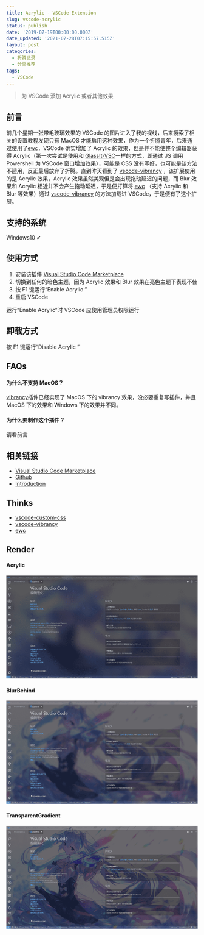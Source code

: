 ```yaml
---
title: Acrylic - VSCode Extension
slug: vscode-acrylic
status: publish
date: '2019-07-19T00:00:00.000Z'
date_updated: '2021-07-28T07:15:57.515Z'
layout: post
categories:
  - 折腾记录
  - 分享推荐
tags:
  - VSCode
---
```

> 为 VSCode 添加 Acrylic 或者其他效果

## 前言

前几个星期一张带毛玻璃效果的 VSCode 的图片进入了我的视线，后来搜索了相关的设置教程发现只有 MacOS 才能启用这种效果，作为一个折腾青年，后来通过使用了[ewc](https://github.com/23phy/ewc)，VSCode 确实增加了 Acrylic 的效果，但是并不能使整个编辑器获得 Acrylic（第一次尝试是使用和 [GlassIt-VSC](https://github.com/hikarin522/GlassIt-VSC)一样的方式，即通过 JS 调用 Powershell 为 VSCode 窗口增加效果），可能是 CSS 没有写好，也可能是该方法不适用，反正最后放弃了折腾。直到昨天看到了 [vscode-vibrancy](https://github.com/EYHN/vscode-vibrancy) ，该扩展使用的是 Acrylic 效果，Acrylic 效果虽然美观但是会出现拖动延迟的问题，而 Blur 效果和 Acrylic 相近并不会产生拖动延迟，于是便打算将 [ewc](https://github.com/23phy/ewc) （支持 Acrylic 和 Blur 等效果）通过 [vscode-vibrancy](https://github.com/EYHN/vscode-vibrancy) 的方法加载进 VSCode，于是便有了这个扩展。

## 支持的系统

Windows10 ✔

## 使用方式

1. 安装该插件 [Visual Studio Code Marketplace](https://marketplace.visualstudio.com/items?itemName=syfxlin.vscode-acrylic)
2. 切换到任何的暗色主题，因为 Acrylic 效果和 Blur 效果在亮色主题下表现不佳
3. 按 F1 键运行“Enable Acrylic ”
4. 重启 VSCode

运行“Enable Acrylic”时 VSCode 应使用管理员权限运行

## 卸载方式

按 F1 键运行“Disable Acrylic ”

## FAQs

#### 为什么不支持 MacOS？

[vibrancy](https://github.com/EYHN/vscode-vibrancy)插件已经实现了 MacOS 下的 vibrancy 效果，没必要重复写插件，并且 MacOS 下的效果和 Windows 下的效果并不同。

#### 为什么要制作这个插件？

请看前言

## 相关链接

- [Visual Studio Code Marketplace](https://marketplace.visualstudio.com/items?itemName=syfxlin.vscode-acrylic)
- [Github](https://github.com/syfxlin/vscode-acrylic)
- [Introduction](https://blog.ixk.me/vscode-acrylic)

## Thinks

- [vscode-custom-css](https://github.com/be5invis/vscode-custom-css)
- [vscode-vibrancy](https://github.com/EYHN/vscode-vibrancy)
- [ewc](https://github.com/23phy/ewc)

## Render

#### Acrylic

![](b8336ce0-db93-4291-a002-9e11378f7109.jpg)

#### BlurBehind

![](830c86e5-6257-464e-a5fe-57d8ec407830.jpg)

#### TransparentGradient

![](162def46-075d-44be-a327-19814cb7948a.jpg)

